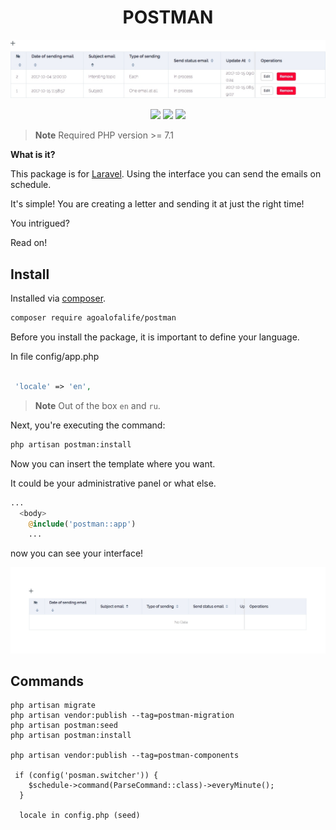 
<h1 align="center">POSTMAN</h1>

<p align="center"><img src="https://github.com/agoalofalife/postman/blob/master/preview.jpg"></p>


<p align="center">
 <a href="https://scrutinizer-ci.com/g/agoalofalife/postman/?branch=master"><img src="https://scrutinizer-ci.com/g/agoalofalife/postman/badges/quality-score.png?b=master"></a>
  <a href="https://scrutinizer-ci.com/g/agoalofalife/postman/?branch=master"><img src="https://scrutinizer-ci.com/g/agoalofalife/postman/badges/coverage.png?b=master"></a>
 <a href="https://scrutinizer-ci.com/g/agoalofalife/postman/?branch=master"><img src="https://scrutinizer-ci.com/g/agoalofalife/postman/badges/build.png?b=master"></a>
 </p>

> **Note** Required PHP version >= 7.1 

**What is it?** 

This package is for [Laravel](laravel.com). Using the interface you can send the emails on schedule.

It's simple! You are creating a letter and sending it at just the right time!

You intrigued?

Read on!

## Install
Installed via [composer](https://getcomposer.org/).

```bash
composer require agoalofalife/postman

```
Before you install the package, it is important to define your language.

In file config/app.php

```php

 'locale' => 'en',
```
> **Note** Out of the box `en` and `ru`.

Next, you're executing the command:

```bash
php artisan postman:install
```
Now you can insert the template where you want. 

It could be your administrative panel or what else.

```php
...
  <body>
    @include('postman::app')
    ...
```

now you can see your interface!

![postman](https://github.com/agoalofalife/postman/blob/master/start-page.jpg)

## Commands

```
php artisan migrate
php artisan vendor:publish --tag=postman-migration   
php artisan postman:seed 
php artisan postman:install 

php artisan vendor:publish --tag=postman-components

 if (config('posman.switcher')) {
    $schedule->command(ParseCommand::class)->everyMinute();
  }
  
  locale in config.php (seed)
```
